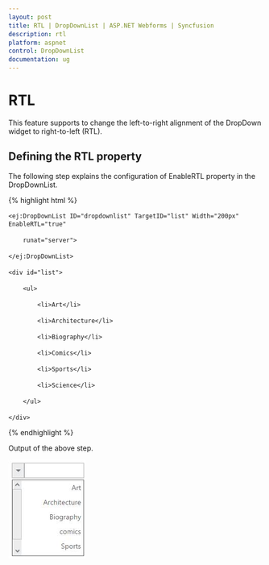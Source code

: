 ```yaml
---
layout: post
title: RTL | DropDownList | ASP.NET Webforms | Syncfusion
description: rtl
platform: aspnet
control: DropDownList
documentation: ug
---
```


# RTL

This feature supports to change the left-to-right alignment of the DropDown widget to right-to-left (RTL). 

## Defining the RTL property

The following step explains the configuration of EnableRTL property in the DropDownList. 

{% highlight html %}

<div class="control">

    <ej:DropDownList ID="dropdownlist" TargetID="list" Width="200px" EnableRTL="true"

        runat="server">

    </ej:DropDownList>

    <div id="list">

        <ul>

            <li>Art</li>

            <li>Architecture</li>

            <li>Biography</li>

            <li>Comics</li>

            <li>Sports</li>

            <li>Science</li>

        </ul>

    </div>

</div>







{% endhighlight %}



Output of the above step.


![](RTL_images/RTL_img1.png)



